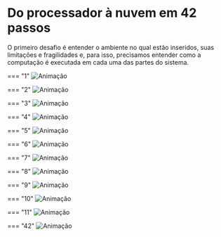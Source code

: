 # Do processador à nuvem em 42 passos
O primeiro desafio é entender o ambiente no qual estão inseridos, suas limitações e fragilidades e, para isso, precisamos entender como a computação é executada em cada uma das partes do sistema.


=== "1"
     ![Animação](../drawings/virtualization.drawio#1)

=== "2"
     ![Animação](../drawings/virtualization.drawio#2)

=== "3"
     ![Animação](../drawings/virtualization.drawio#3)

=== "4"
     ![Animação](../drawings/virtualization.drawio#4)

=== "5"
     ![Animação](../drawings/virtualization.drawio#5)

=== "6"
     ![Animação](../drawings/virtualization.drawio#6)

=== "7"
     ![Animação](../drawings/virtualization.drawio#7)

=== "8"
     ![Animação](../drawings/virtualization.drawio#8)

=== "9"
     ![Animação](../drawings/virtualization.drawio#9)

=== "10"
     ![Animação](../drawings/virtualization.drawio#10)

=== "11"
     ![Animação](../drawings/virtualization.drawio#11)

=== "42"
     ![Animação](../drawings/virtualization.drawio#12)



